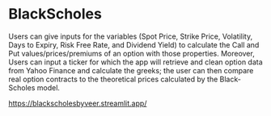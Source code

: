 # BlackScholes

Users can give inputs for the variables (Spot Price, Strike Price, Volatility, Days to Expiry, Risk Free Rate, and Dividend Yield) to calculate the Call and Put values/prices/premiums of an option with those properties. Moreover, Users can input a ticker for which the app will retrieve and clean option data from Yahoo Finance and calculate the greeks; the user can then compare real option contracts to the theoretical prices calculated by the Black-Scholes model.

https://blackscholesbyveer.streamlit.app/
